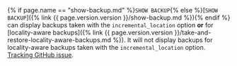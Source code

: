{% if page.name == "show-backup.md" %}`SHOW BACKUP`{% else %}[`SHOW BACKUP`]({% link {{ page.version.version }}/show-backup.md %}){% endif %} can display backups taken with the `incremental_location` option **or** for [locality-aware backups]({% link {{ page.version.version }}/take-and-restore-locality-aware-backups.md %}). It will not display backups for locality-aware backups taken with the `incremental_location` option. [Tracking GitHub issue](https://github.com/cockroachdb/cockroach/issues/82912).